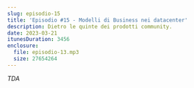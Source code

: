 ```yaml
---
slug: episodio-15
title: 'Episodio #15 - Modelli di Business nei datacenter'
description: Dietro le quinte dei prodotti community.
date: 2023-03-21
itunesDuration: 3456
enclosure:
  file: episodio-13.mp3
  size: 27654264
---
```


_TDA_

